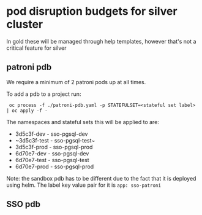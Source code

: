 # pod disruption budgets for silver cluster

In gold these will be managed through help templates, however that's not a critical feature for silver

## patroni pdb

We require a minimum of 2 patroni pods up at all times.

To add a pdb to a project run:

```
 oc process -f ./patroni-pdb.yaml -p STATEFULSET=<stateful set label> | oc apply -f -
```

The namespaces and stateful sets this will be applied to are:

 - 3d5c3f-dev - sso-pgsql-dev
 - ~3d5c3f-test - sso-pgsql-test~
 - 3d5c3f-prod - sso-pgsql-prod
 - 6d70e7-dev - sso-pgsql-dev
 - 6d70e7-test - sso-pgsql-test
 - 6d70e7-prod - sso-pgsql-prod

Note: the sandbox pdb has to be different due to the fact that it is deployed using helm. The label key value pair for it is `app: sso-patroni`

## SSO pdb
